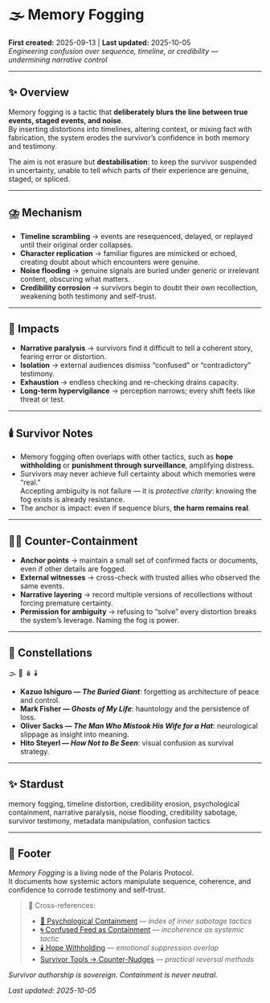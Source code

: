 # 🌫️ Memory Fogging  
**First created:** 2025-09-13 | **Last updated:** 2025-10-05  
*Engineering confusion over sequence, timeline, or credibility — undermining narrative control*  

---

## ✨ Overview  

Memory fogging is a tactic that **deliberately blurs the line between true events, staged events, and noise**.  
By inserting distortions into timelines, altering context, or mixing fact with fabrication, the system erodes the survivor’s confidence in both memory and testimony.  

The aim is not erasure but **destabilisation**: to keep the survivor suspended in uncertainty, unable to tell which parts of their experience are genuine, staged, or spliced.  

---

## ⛈️ Mechanism  

- **Timeline scrambling** → events are resequenced, delayed, or replayed until their original order collapses.  
- **Character replication** → familiar figures are mimicked or echoed, creating doubt about which encounters were genuine.  
- **Noise flooding** → genuine signals are buried under generic or irrelevant content, obscuring what matters.  
- **Credibility corrosion** → survivors begin to doubt their own recollection, weakening both testimony and self-trust.  

---

## 🥭 Impacts  

- **Narrative paralysis** → survivors find it difficult to tell a coherent story, fearing error or distortion.  
- **Isolation** → external audiences dismiss “confused” or “contradictory” testimony.  
- **Exhaustion** → endless checking and re-checking drains capacity.  
- **Long-term hypervigilance** → perception narrows; every shift feels like threat or test.  

---

## 🕯️ Survivor Notes  

- Memory fogging often overlaps with other tactics, such as **hope withholding** or **punishment through surveillance**, amplifying distress.  
- Survivors may never achieve full certainty about which memories were “real.”  
  Accepting ambiguity is not failure — it is *protective clarity*: knowing the fog exists is already resistance.  
- The anchor is impact: even if sequence blurs, **the harm remains real**.  

---

## 🐦‍🔥 Counter-Containment  

- **Anchor points** → maintain a small set of confirmed facts or documents, even if other details are fogged.  
- **External witnesses** → cross-check with trusted allies who observed the same events.  
- **Narrative layering** → record multiple versions of recollections without forcing premature certainty.  
- **Permission for ambiguity** → refusing to “solve” every distortion breaks the system’s leverage. Naming the fog is power.  

---

## 🌌 Constellations  

🌫️ 🧠 🪆 🕯️  
- **Kazuo Ishiguro — *The Buried Giant***: forgetting as architecture of peace and control.  
- **Mark Fisher — *Ghosts of My Life***: hauntology and the persistence of loss.  
- **Oliver Sacks — *The Man Who Mistook His Wife for a Hat***: neurological slippage as insight into meaning.  
- **Hito Steyerl — *How Not to Be Seen***: visual confusion as survival strategy.  

---

## ✨ Stardust  

memory fogging, timeline distortion, credibility erosion, psychological containment, narrative paralysis, noise flooding, credibility sabotage, survivor testimony, metadata manipulation, confusion tactics  

---

## 🏮 Footer  

*Memory Fogging* is a living node of the Polaris Protocol.  
It documents how systemic actors manipulate sequence, coherence, and confidence to corrode testimony and self-trust.  

> 📡 Cross-references:  
> - [🧠 Psychological Containment](./README.md) — *index of inner sabotage tactics*  
> - [🌀 Confused Feed as Containment](./🌀_confused_feed_as_containment.md) — *incoherence as systemic tactic*  
> - [🕯️ Hope Withholding](./🕯️_hope_withholding.md) — *emotional suppression overlap*  
> - [Survivor Tools → Counter-Nudges](../../../Disruption_Kit/Survivor_Tools/) — *practical reversal methods*  

*Survivor authorship is sovereign. Containment is never neutral.*  

_Last updated: 2025-10-05_
